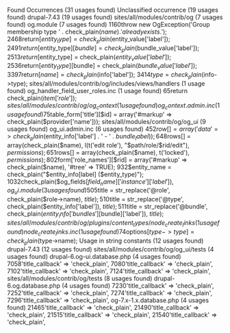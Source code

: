 
Found Occurrences  (31 usages found)
    Unclassified occurrence  (19 usages found)
        drupal-7.43  (19 usages found)
            sites/all/modules/contrib/og  (7 usages found)
                og.module  (7 usages found)
                    1160throw new OgException('Group membership type ' . check_plain($name) . ' already exists.');
                    2468$return[$entity_type] = check_plain($entity_value['label']);
                    2491$return[$entity_type][$bundle] = check_plain($bundle_value['label']);
                    2513$return[$entity_type] = check_plain($entity_value['label']);
                    2536$return[$entity_type][$bundle] = check_plain($bundle_value['label']);
                    3397$return[$name] = check_plain($info['label']);
                    3414$type = check_plain($info->type);
            sites/all/modules/contrib/og/includes/views/handlers  (1 usage found)
                og_handler_field_user_roles.inc  (1 usage found)
                    65return check_plain($item['role']);
            sites/all/modules/contrib/og/og_context  (1 usage found)
                og_context.admin.inc  (1 usage found)
                    75$table_form['title'][$id] = array('#markup' => check_plain($provider['name']));
            sites/all/modules/contrib/og/og_ui  (9 usages found)
                og_ui.admin.inc  (6 usages found)
                    452$row[] = array('data' => check_plain($entity_info['label'] . ' - ' . $bundle_label));
                    648$rows[] = array(check_plain($name), l(t('edit role'), "$path/role/$rid/edit"), $permissions);
                    651$rows[] = array(check_plain($name), t('locked'), $permissions);
                    802$form['role_names'][$rid] = array('#markup' => check_plain($name), '#tree' => TRUE);
                    932$entity_name = check_plain("$entity_info[label] ($entity_type)");
                    1032check_plain($og_fields[$field_name]['instance']['label']),
                og_ui.module  (3 usages found)
                    505$title = str_replace('@role', check_plain($role->name), $title);
                    510$title = str_replace('@type', check_plain($entity_info['label']), $title);
                    511$title = str_replace('@bundle', check_plain($entity_info['bundles'][$bundle]['label']), $title);
            sites/all/modules/contrib/og/plugins/content_types/node_create_links  (1 usage found)
                node_create_links.inc  (1 usage found)
                    74$options[$type->type] = check_plain($type->name);
    Usage in string constants  (12 usages found)
        drupal-7.43  (12 usages found)
            sites/all/modules/contrib/og/og_ui/tests  (4 usages found)
                drupal-6.og-ui.database.php  (4 usages found)
                    7058'title_callback' => 'check_plain',
                    7080'title_callback' => 'check_plain',
                    7102'title_callback' => 'check_plain',
                    7124'title_callback' => 'check_plain',
            sites/all/modules/contrib/og/tests  (8 usages found)
                drupal-6.og.database.php  (4 usages found)
                    7230'title_callback' => 'check_plain',
                    7252'title_callback' => 'check_plain',
                    7274'title_callback' => 'check_plain',
                    7296'title_callback' => 'check_plain',
                og-7.x-1.x.database.php  (4 usages found)
                    21465'title_callback' => 'check_plain',
                    21490'title_callback' => 'check_plain',
                    21515'title_callback' => 'check_plain',
                    21540'title_callback' => 'check_plain',
